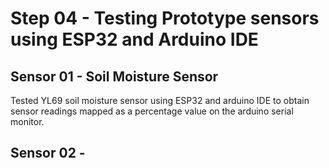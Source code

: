# Step 04 - Testing Prototype sensors using ESP32 and Arduino IDE
## Sensor 01 - Soil Moisture Sensor
Tested YL69 soil moisture sensor using ESP32 and arduino IDE to obtain sensor readings mapped as a percentage value on the arduino serial monitor. 
## Sensor 02 - 

